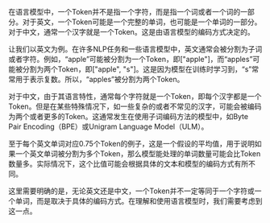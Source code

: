在语言模型中，一个Token并不是指一个字符，而是指一个词或者一个词的一部分。对于英文，一个Token可能是一个完整的单词，也可能是一个单词的一部分。对于中文，通常一个汉字就是一个Token。这是由语言模型的编码方式决定的。

让我们以英文为例。在许多NLP任务和一些语言模型中，英文通常会被分割为子词或者字符。例如，“apple”可能被分割为一个Token，即["apple"]，而“apples”可能被分割为两个Token，即["apple", "s"]。这是因为模型在训练时学习到，“s”常常用于表示复数。所以，“apples”被分割为两个Token。

对于中文，由于其语言特性，通常每个字符就是一个Token，即每个汉字都是一个Token。但是在某些特殊情况下，如一些复杂的或者不常见的汉字，可能会被编码为两个或者更多的Token。这通常发生在使用子词编码方法的模型中，如Byte Pair Encoding（BPE）或Unigram Language Model（ULM）。

至于每个英文单词对应0.75个Token的例子，这是一个假设的平均值，用于说明如果一个英文单词被分割为多个Token，那么模型能处理的单词数量可能会比Token数量多。实际情况下，这个比值可能会根据具体的文本和模型的编码方式有所不同。

这里需要明确的是，无论英文还是中文，一个Token并不一定等同于一个字符或一个单词，而是取决于具体的编码方式。在理解和使用语言模型时，我们需要考虑到这一点。